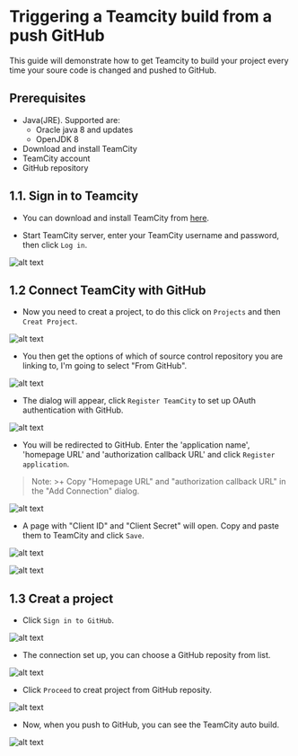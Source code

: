 # Triggering a Teamcity build from a push GitHub

This guide will demonstrate how to get Teamcity to build your project every time your soure code is changed and pushed to GitHub.
## Prerequisites
+ Java(JRE). Supported are:
    + Oracle java 8 and updates
    + OpenJDK 8
+ Download and install TeamCity
+ TeamCity account
+ GitHub repository
## 1.1. Sign in to Teamcity 
+ You can download and install TeamCity from [here](https://confluence.jetbrains.com/display/TCD10/Installation+Quick+Start).  

+ Start TeamCity server, enter your TeamCity username and password, then click `Log in`.

![alt text](./assets/login.png )
## 1.2 Connect TeamCity with GitHub
+ Now you need to creat a project, to do this click on `Projects` and then `Creat Project`. 

![alt text](./assets/creat_project.png )

+ You then get the options of which of source control repository you are linking to, I'm going to select "From GitHub".

![alt text](./assets/connect_git.png )

+ The dialog will appear, click `Register TeamCity` to set up OAuth authentication with GitHub.  

![alt text](./assets/add_connect.png )

+ You will be redirected to GitHub. Enter the 'application name', 'homepage URL' and 'authorization callback URL' and click `Register application`.
>Note:
    >+ Copy "Homepage URL" and "authorization callback URL" in the "Add Connection" dialog. 

![alt text](./assets/OAuth.png )

+ A page with "Client ID" and "Client Secret" will open. Copy and paste them to TeamCity and click `Save`. 

![alt text](./assets/get_client.png )

![alt text](./assets/save_connect.png )
## 1.3 Creat a project
+ Click `Sign in to GitHub`. 

![alt text](./assets/signin_git.png )

+ The connection set up, you can choose a GitHub reposity from list.

![alt text](./assets/choose_repo.png )

+ Click `Proceed` to creat project from GitHub reposity.

![alt text](./assets/creat.png )

+ Now, when you push to GitHub, you can see the TeamCity auto build. 

![alt text](./assets/running.png )